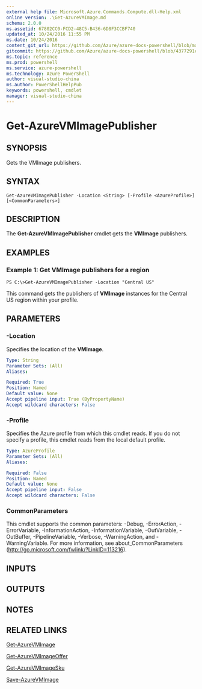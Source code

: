 ```yaml
---
external help file: Microsoft.Azure.Commands.Compute.dll-Help.xml
online version: .\Get-AzureVMImage.md
schema: 2.0.0
ms.assetid: 67802CC0-FCD2-48C5-B436-6D8F3CCBF740
updated_at: 10/24/2016 11:55 PM
ms.date: 10/24/2016
content_git_url: https://github.com/Azure/azure-docs-powershell/blob/master/azureps-cmdlets-docs/ResourceManager/AzureRM.Compute/v0.9.8/Get-AzureVMImagePublisher.md
gitcommit: https://github.com/Azure/azure-docs-powershell/blob/4377291ee360e58e2c1c5d644155daf6a0279055/azureps-cmdlets-docs/ResourceManager/AzureRM.Compute/v0.9.8/Get-AzureVMImagePublisher.md
ms.topic: reference
ms.prod: powershell
ms.service: azure-powershell
ms.technology: Azure PowerShell
author: visual-studio-china
ms.author: PowerShellHelpPub
keywords: powershell, cmdlet
manager: visual-studio-china
---
```


# Get-AzureVMImagePublisher

## SYNOPSIS
Gets the VMImage publishers.

## SYNTAX

```
Get-AzureVMImagePublisher -Location <String> [-Profile <AzureProfile>] [<CommonParameters>]
```

## DESCRIPTION
The **Get-AzureVMImagePublisher** cmdlet gets the **VMImage** publishers.

## EXAMPLES

### Example 1: Get VMImage publishers for a region
```
PS C:\>Get-AzureVMImagePublisher -Location "Central US"
```

This command gets the publishers of **VMImage** instances for the Central US region within your profile.

## PARAMETERS

### -Location
Specifies the location of the **VMImage**.

```yaml
Type: String
Parameter Sets: (All)
Aliases: 

Required: True
Position: Named
Default value: None
Accept pipeline input: True (ByPropertyName)
Accept wildcard characters: False
```

### -Profile
Specifies the Azure profile from which this cmdlet reads.
If you do not specify a profile, this cmdlet reads from the local default profile.

```yaml
Type: AzureProfile
Parameter Sets: (All)
Aliases: 

Required: False
Position: Named
Default value: None
Accept pipeline input: False
Accept wildcard characters: False
```

### CommonParameters
This cmdlet supports the common parameters: -Debug, -ErrorAction, -ErrorVariable, -InformationAction, -InformationVariable, -OutVariable, -OutBuffer, -PipelineVariable, -Verbose, -WarningAction, and -WarningVariable. For more information, see about_CommonParameters (http://go.microsoft.com/fwlink/?LinkID=113216).

## INPUTS

## OUTPUTS

## NOTES

## RELATED LINKS

[Get-AzureVMImage](xref:ResourceManager/AzureRM.Compute/v0.9.8/Get-AzureVMImage.md)

[Get-AzureVMImageOffer](xref:ResourceManager/AzureRM.Compute/v0.9.8/Get-AzureVMImageOffer.md)

[Get-AzureVMImageSku](xref:ResourceManager/AzureRM.Compute/v0.9.8/Get-AzureVMImageSku.md)

[Save-AzureVMImage](xref:ResourceManager/AzureRM.Compute/v0.9.8/Save-AzureVMImage.md)


